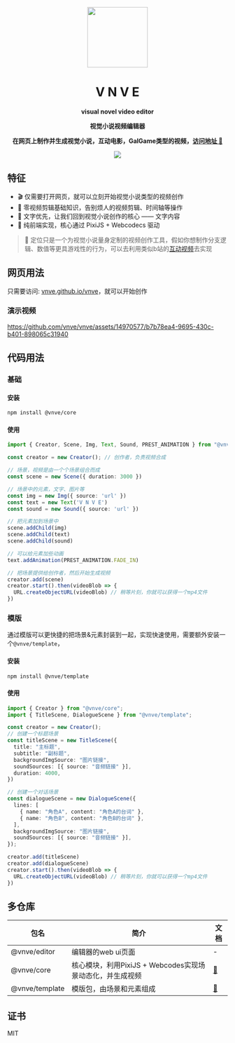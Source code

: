 <p align="center">
  <img src="https://vnve.github.io/vnve/logo.png" width=138/>
</p>
<h1 align="center">V N V E</h1>
<p align="center"><strong>visual novel video editor</strong></p>
<p align="center"><strong>视觉小说视频编辑器</strong></p>
<p align="center"><strong>在网页上制作并生成视觉小说，互动电影，GalGame类型的视频，<a href="https://vnve.github.io/vnve/">访问地址 🔗 </a></strong></p>
<div align="center">
  <img src="https://github.com/vnve/vnve/actions/workflows/static.yml/badge.svg">
</div>

## 特征

- 🎬 仅需要打开网页，就可以立刻开始视觉小说类型的视频创作
- 👋 零视频剪辑基础知识，告别烦人的视频剪辑、时间轴等操作
- 📝 文字优先，让我们回到视觉小说创作的核心 —— 文字内容
- 🚀 纯前端实现，核心通过 PixiJS + Webcodecs 驱动
> 👻 定位只是一个为视觉小说量身定制的视频创作工具，假如你想制作分支逻辑、数值等更具游戏性的行为，可以去利用类似b站的[互动视频](https://member.bilibili.com/platform/upload/video/interactive)去实现

## 网页用法
只需要访问: [vnve.github.io/vnve](https://vnve.github.io/vnve/)，就可以开始创作

### 演示视频
https://github.com/vnve/vnve/assets/14970577/b7b78ea4-9695-430c-b401-898065c31940

## 代码用法

### 基础

#### 安装
```bash
npm install @vnve/core
```

#### 使用
```typescript
import { Creator, Scene, Img, Text, Sound, PREST_ANIMATION } from "@vnve/core";

const creator = new Creator(); // 创作者，负责视频合成

// 场景，视频是由一个个场景组合而成
const scene = new Scene({ duration: 3000 })

// 场景中的元素，文字、图片等
const img = new Img({ source: 'url' })
const text = new Text('V N V E')
const sound = new Sound({ source: 'url' })

// 把元素加到场景中
scene.addChild(img)
scene.addChild(text)
scene.addChild(sound)

// 可以给元素加些动画
text.addAnimation(PREST_ANIMATION.FADE_IN)

// 把场景提供给创作者，然后开始生成视频
creator.add(scene)
creator.start().then(videoBlob => {
  URL.createObjectURL(videoBlob) // 稍等片刻，你就可以获得一个mp4文件
})
```

### 模版
通过模版可以更快捷的把场景&元素封装到一起，实现快速使用，需要额外安装一个`@vnve/template`，

#### 安装
```bash
npm install @vnve/template
```
#### 使用
```typescript
import { Creator } from "@vnve/core";
import { TitleScene, DialogueScene } from "@vnve/template";

const creator = new Creator();
// 创建一个标题场景
const titleScene = new TitleScene({
  title: "主标题",
  subtitle: "副标题",
  backgroundImgSource: "图片链接",
  soundSources: [{ source: "音频链接" }],
  duration: 4000,
})

// 创建一个对话场景
const dialogueScene = new DialogueScene({
  lines: [
    { name: "角色A", content: "角色A的台词" },
    { name: "角色B", content: "角色B的台词" },
  ],
  backgroundImgSource: "图片链接",
  soundSources: [{ source: "音频链接" }],
});

creator.add(titleScene)
creator.add(dialogueScene)
creator.start().then(videoBlob => {
  URL.createObjectURL(videoBlob) // 稍等片刻，你就可以获得一个mp4文件
})
```

## 多仓库
| 包名 | 简介 | 文档 |
|  ----  | ----  | ---- |
| @vnve/editor | 编辑器的web ui页面 | - |
| @vnve/core | 核心模块，利用PixiJS + Webcodes实现场景动态化，并生成视频 | [📖](https://github.com/vnve/vnve/blob/main/packages/core/README.md) |
| @vnve/template | 模版包，由场景和元素组成 | [📖](https://github.com/vnve/vnve/blob/main/packages/template/README.md) |

## 证书
MIT
